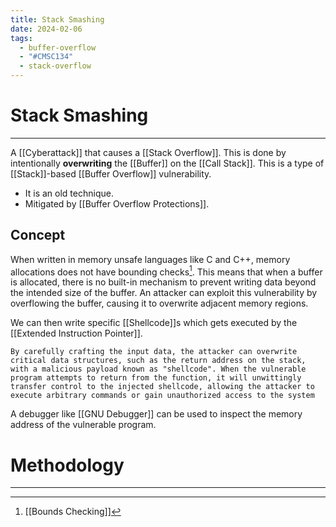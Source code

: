 ```yaml
---
title: Stack Smashing
date: 2024-02-06
tags:
  - buffer-overflow
  - "#CMSC134"
  - stack-overflow
---
```


# Stack Smashing

---

A [[Cyberattack]] that causes a [[Stack Overflow]]. This is done by intentionally **overwriting** the [[Buffer]] on the [[Call Stack]]. This is a type of [[Stack]]-based [[Buffer Overflow]] vulnerability.

- It is an old technique.
- Mitigated by [[Buffer Overflow Protections]].

## Concept

When written in memory unsafe languages like C and C++, memory allocations does not have bounding checks[^1]. This means that when a buffer is allocated, there is no built-in mechanism to prevent writing data beyond the intended size of the buffer. An attacker can exploit this vulnerability by overflowing the buffer, causing it to overwrite adjacent memory regions. 


We can then write specific [[Shellcode]]s which gets executed by the [[Extended Instruction Pointer]].
```not my own words
By carefully crafting the input data, the attacker can overwrite critical data structures, such as the return address on the stack, with a malicious payload known as "shellcode". When the vulnerable program attempts to return from the function, it will unwittingly transfer control to the injected shellcode, allowing the attacker to execute arbitrary commands or gain unauthorized access to the system
``` 

A debugger like [[GNU Debugger]] can be used to inspect the memory address of the vulnerable program.

# Methodology

---

[^1]: [[Bounds Checking]]